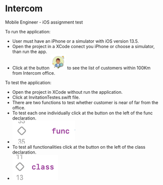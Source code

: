 # Intercom
Mobile Engineer - iOS assignment test

To run the application:

- User must have an iPhone or a simulator with iOS version 13.5.
- Open the project in a XCode conect you iPhone or choose a simulator, than run the app.
- Click at the button  ![](images/find_customer.png) to see the list of customers within 100Km from Intercom office.

To test the application:

- Open the project in XCode without run the application.
- Click at InvitationTestes.swift file.
- There are two functions to test whether customer is near of far from the office.
- To test each one individually click at the button on the left of the func declaration. 
- ![](images/button_func.png)
- To test all functionalities click at the button on the left of the class declaration. 
- ![](images/button_class.png)
